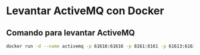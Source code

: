 # Levantar ActiveMQ con Docker

## Comando para levantar ActiveMQ

```bash
docker run -d --name activemq -p 61616:61616 -p 8161:8161 -p 61613:61613 rmohr/activemq
